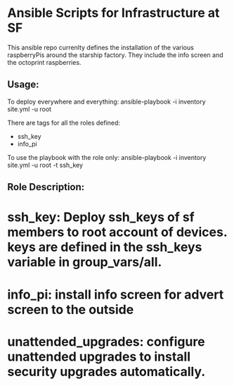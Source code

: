Ansible Scripts for Infrastructure at SF
========================================
 
This ansible repo currenlty defines the installation of the various raspberryPis around the starship factory. They include the info screen and the octoprint raspberries.

Usage:
------
To deploy everywhere and everything: 
 ansible-playbook -i inventory site.yml -u root

There are tags for all the roles defined: 
 - ssh_key 
 - info_pi  

To use the playbook with the role only: 
 ansible-playbook -i inventory site.yml -u root -t ssh_key


Role Description:
-----------------
# ssh_key: Deploy ssh_keys of sf members to root account of devices. keys are defined in the ssh_keys variable in group_vars/all.

# info_pi: install info screen for advert screen to the outside
# unattended_upgrades: configure unattended upgrades to install security upgrades automatically.  

